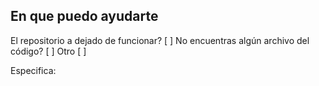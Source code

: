 ## En que puedo ayudarte

El repositorio a dejado de funcionar? [ ]
No encuentras algún archivo del código? [ ]
Otro [ ]

Especifica: 

